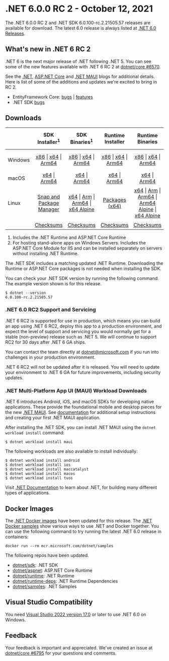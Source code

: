 # .NET 6.0.0 RC 2 - October 12, 2021

The .NET 6.0.0 RC 2 and .NET SDK 6.0.100-rc.2.21505.57 releases are available for download. The latest 6.0 release is always listed at [.NET 6.0 Releases](../README.md).

## What's new in .NET 6 RC 2

.NET 6 is the next major release of .NET following .NET 5. You can see some of the new features available with .NET 6 RC 2 at [dotnet/core #6570](https://github.com/dotnet/core/issues/6570).

See the [.NET][dotnet-blog], [ASP.NET Core][aspnet-blog] and [.NET MAUI][maui-blog] blogs for additional details.
Here is list of some of the additions and updates we're excited to bring in RC 2.

* EntityFramework Core: [bugs][ef_bugs] | [features][ef_features]
* .NET SDK [bugs][sdk_bugs]

## Downloads

|           | SDK Installer<sup>1</sup>                        | SDK Binaries<sup>1</sup>                 | Runtime Installer                                        | Runtime Binaries                                 | ASP.NET Core Runtime           |Windows Desktop Runtime          |
| --------- | :------------------------------------------:     | :----------------------:                 | :---------------------------:                            | :-------------------------:                      | :-----------------:            | :-----------------:            |
| Windows   | [x86][dotnet-sdk-win-x86.exe] \| [x64][dotnet-sdk-win-x64.exe] \| [Arm64][dotnet-sdk-win-arm64.exe] | [x86][dotnet-sdk-win-x86.zip] \| [x64][dotnet-sdk-win-x64.zip] \|  [Arm64][dotnet-sdk-win-arm64.zip] | [x86][dotnet-runtime-win-x86.exe] \| [x64][dotnet-runtime-win-x64.exe] \| [Arm64][dotnet-runtime-win-arm64.exe] | [x86][dotnet-runtime-win-x86.zip] \| [x64][dotnet-runtime-win-x64.zip] \| [Arm64][dotnet-runtime-win-arm64.zip] | [x86][aspnetcore-runtime-win-x86.exe] \| [x64][aspnetcore-runtime-win-x64.exe] \|<br/> [Hosting Bundle][dotnet-hosting-win.exe]<sup>2</sup> | [x86][windowsdesktop-runtime-win-x86.exe] \| [x64][windowsdesktop-runtime-win-x64.exe] \| [Arm64][windowsdesktop-runtime-win-Arm64.exe] |
| macOS     | [x64][dotnet-sdk-osx-x64.pkg] \| [Arm64][dotnet-sdk-osx-arm64.pkg] | [x64][dotnet-sdk-osx-x64.tar.gz]  \| [Arm64][dotnet-sdk-osx-arm64.tar.gz]  | [x64][dotnet-runtime-osx-x64.pkg] \| [Arm64][dotnet-runtime-osx-arm64.pkg] | [x64][dotnet-runtime-osx-x64.tar.gz] \| [Arm64][dotnet-runtime-osx-arm64.tar.gz] | [x64][aspnetcore-runtime-osx-x64.tar.gz] \| [Arm64][aspnetcore-runtime-osx-arm64.tar.gz]  | - |<sup>1</sup>
| Linux     |  [Snap and Package Manager](../install-linux.md) | [x64][dotnet-sdk-linux-x64.tar.gz] \| [Arm][dotnet-sdk-linux-arm.tar.gz] \| [Arm64][dotnet-sdk-linux-arm64.tar.gz] \| [x64 Alpine][dotnet-sdk-linux-musl-x64.tar.gz] | [Packages (x64)][linux-packages] | [x64][dotnet-runtime-linux-x64.tar.gz] \| [Arm][dotnet-runtime-linux-arm.tar.gz] \| [Arm64][dotnet-runtime-linux-arm64.tar.gz] \| [Arm64 Alpine][dotnet-runtime-linux-musl-arm64.tar.gz] \| [x64 Alpine][dotnet-runtime-linux-musl-x64.tar.gz] | [x64][aspnetcore-runtime-linux-x64.tar.gz]<sup>1</sup>  \| [Arm][aspnetcore-runtime-linux-arm.tar.gz] \| [Arm64][aspnetcore-runtime-linux-arm64.tar.gz]<sup>1</sup>  \| [x64 Alpine][aspnetcore-runtime-linux-musl-x64.tar.gz] \| [Arm64 Alpine][aspnetcore-runtime-linux-musl-arm64.tar.gz] | - | <sup>1</sup> |
|  | [Checksums][checksums-sdk]                             | [Checksums][checksums-sdk]                                      | [Checksums][checksums-runtime]                             | [Checksums][checksums-runtime]  | [Checksums][checksums-runtime]  | [Checksums][checksums-runtime]


1. Includes the .NET Runtime and ASP.NET Core Runtime
2. For hosting stand-alone apps on Windows Servers. Includes the ASP.NET Core Module for IIS and can be installed separately on servers without installing .NET Runtime.


The .NET SDK includes a matching updated .NET Runtime. Downloading the Runtime or ASP.NET Core packages is not needed when installing the SDK.

You can check your .NET SDK version by running the following command. The example version shown is for this release.

```console
$ dotnet --version
6.0.100-rc.2.21505.57
```
### .NET 6.0 RC2 Support and Servicing

.NET 6 RC2 is supported for use in production, which means you can build an app using .NET 6 RC2, deploy this app to a production environment, and expect the level of support and servicing you would normally get for a stable (non-preview) release such as .NET 5. We will continue to support RC2 for 30 days after .NET 6 GA ships.

You can contact the team directly at dotnet@microsoft.com if you run into challenges in your production environment.

.NET 6 RC2 will not be updated after it is released. You will need to update your environment to .NET 6 GA for future improvements, including security updates.


### .NET Multi-Platform App UI (MAUI) Workload Downloads

.NET 6 introduces Android, iOS, and macOS SDKs for developing native applications. These provide the foundational mobile and desktop pieces for the new [.NET MAUI](https://github.com/dotnet/maui). See [documentation](https://learn.microsoft.com/dotnet/maui/get-started/installation) for additional setup instructions and creating your first .NET MAUI application.

After installing the .NET SDK, you can install .NET MAUI using the `dotnet workload install` command:

```console
$ dotnet workload install maui
```

The following workloads are also available to install individually:

```console
$ dotnet workload install android
$ dotnet workload install ios
$ dotnet workload install maccatalyst
$ dotnet workload install macos
$ dotnet workload install tvos
```


Visit [.NET Documentation](https://learn.microsoft.com/dotnet/core/) to learn about .NET, for building many different types of applications.


## Docker Images

The [.NET Docker images](https://hub.docker.com/_/microsoft-dotnet) have been updated for this release. The [.NET Docker samples](https://github.com/dotnet/dotnet-docker/blob/main/samples/README.md) show various ways to use .NET and Docker together. You can use the following command to try running the latest .NET 6.0 release in containers:

```console
docker run --rm mcr.microsoft.com/dotnet/samples
```

The following repos have been updated.

* [dotnet/sdk](https://github.com/dotnet/dotnet-docker/blob/main/README.sdk.md): .NET SDK
* [dotnet/aspnet](https://github.com/dotnet/dotnet-docker/blob/main/README.aspnet.md): ASP.NET Core Runtime
* [dotnet/runtime](https://github.com/dotnet/dotnet-docker/blob/main/README.runtime.md): .NET Runtime
* [dotnet/runtime-deps](https://github.com/dotnet/dotnet-docker/blob/main/README.runtime.md): .NET Runtime Dependencies
* [dotnet/samples](https://github.com/dotnet/dotnet-docker/blob/main/README.samples.md): .NET Samples


## Visual Studio Compatibility

You need [Visual Studio 2022 version 17.0](https://visualstudio.microsoft.com) or later to use .NET 6.0 on Windows.


## Feedback

Your feedback is important and appreciated. We've created an issue at [dotnet/core #6795](https://github.com/dotnet/core/issues/6795) for your questions and comments.

[blob-runtime]: https://builds.dotnet.microsoft.com/dotnet/Runtime/
[blob-sdk]: https://builds.dotnet.microsoft.com/dotnet/Sdk/
[release-notes]: 6.0.0-rc.2.md

[checksums-runtime]: https://builds.dotnet.microsoft.com/dotnet/checksums/6.0.0-rc.2-sha.txt
[checksums-sdk]: https://builds.dotnet.microsoft.com/dotnet/checksums/6.0.0-rc.2-sha.txt

[linux-install]: https://learn.microsoft.com/dotnet/core/install/linux

[dotnet-blog]:  https://devblogs.microsoft.com/dotnet/announcing-net-6-release-candidate-2/
[aspnet-blog]:  https://devblogs.microsoft.com/aspnet/asp-net-core-updates-in-net-6-rc-2
[maui-blog]: https://devblogs.microsoft.com/dotnet/update-on-dotnet-maui/
[ef_bugs]: https://github.com/dotnet/efcore/issues?q=is%3Aissue+milestone%3A6.0.0-rc2+is%3Aclosed+label%3Atype-bug
[ef_features]: https://github.com/dotnet/efcore/issues?q=is%3Aissue+milestone%3A6.0.0-rc2+is%3Aclosed+label%3Atype-enhancement

[aspnet_bugs]: https://github.com/aspnet/AspNetCore/issues?q=is%3Aissue+milestone%3A6.0.0-rc2+label%3ADone+label%3Abug
[aspnet_features]: https://github.com/aspnet/AspNetCore/issues?q=is%3Aissue+milestone%3A6.0.0-rc2+label%3ADone+label%3Aenhancement
[runtime_bugs]: https://github.com/dotnet/runtime/issues?utf8=%E2%9C%93&q=is%3Aissue+milestone%3A6.0+label%3Abug+
[runtime_features]: https://github.com/dotnet/runtime/issues?q=is%3Aissue+milestone%3A6.0+label%3Aenhancement

[sdk_bugs]: https://github.com/dotnet/sdk/issues?q=is%3Aissue+is%3Aclosed+milestone%3A6.0.1xx
[linux-packages]: ../install-linux.md


[//]: # ( Runtime 6.0.0-rc.2.21480.5)
[dotnet-runtime-linux-arm.tar.gz]: https://download.visualstudio.microsoft.com/download/pr/75a148a1-507f-4326-91e1-b562a0990635/ad935a37d84122c960a2f7536b2040d6/dotnet-runtime-6.0.0-rc.2.21480.5-linux-arm.tar.gz
[dotnet-runtime-linux-arm64.tar.gz]: https://download.visualstudio.microsoft.com/download/pr/31052246-e923-4d07-ab90-1085aae662fc/b9b557f933b22b4f1a6dbed4f139aad9/dotnet-runtime-6.0.0-rc.2.21480.5-linux-arm64.tar.gz
[dotnet-runtime-linux-musl-arm.tar.gz]: https://download.visualstudio.microsoft.com/download/pr/6f8cb367-c5aa-4842-ad92-2e497a91c973/44709bce119348112dd29000f00679dd/dotnet-runtime-6.0.0-rc.2.21480.5-linux-musl-arm.tar.gz
[dotnet-runtime-linux-musl-arm64.tar.gz]: https://download.visualstudio.microsoft.com/download/pr/3c09f3bf-a327-4f6c-b035-0699a0e46671/dc774eaddb613c5498bb90fe7f0d26e2/dotnet-runtime-6.0.0-rc.2.21480.5-linux-musl-arm64.tar.gz
[dotnet-runtime-linux-musl-x64.tar.gz]: https://download.visualstudio.microsoft.com/download/pr/97b42e79-a640-46d6-a674-aeb6c1145ea2/20487a02e9d60df7a6479b122874a724/dotnet-runtime-6.0.0-rc.2.21480.5-linux-musl-x64.tar.gz
[dotnet-runtime-linux-x64.tar.gz]: https://download.visualstudio.microsoft.com/download/pr/7c18f20e-854f-4883-af1f-5b72c0839758/708c2cc48696ed4d4fe0568944228101/dotnet-runtime-6.0.0-rc.2.21480.5-linux-x64.tar.gz
[dotnet-runtime-osx-arm64.pkg]: https://download.visualstudio.microsoft.com/download/pr/2ac2aeec-4262-41e1-9544-8fc21579952c/8bfe416a0ce0b43b354481cacaa57f35/dotnet-runtime-6.0.0-rc.2.21480.5-osx-arm64.pkg
[dotnet-runtime-osx-arm64.tar.gz]: https://download.visualstudio.microsoft.com/download/pr/4554bca6-38e0-440e-9f7d-86e03246624d/7b86fb61e08cd1830b73f01475e4fa02/dotnet-runtime-6.0.0-rc.2.21480.5-osx-arm64.tar.gz
[dotnet-runtime-osx-x64.pkg]: https://download.visualstudio.microsoft.com/download/pr/39fb50be-17b9-45b2-9f3e-eb03e31b8219/3f67fc8d06a1d163ac817cd116fd4719/dotnet-runtime-6.0.0-rc.2.21480.5-osx-x64.pkg
[dotnet-runtime-osx-x64.tar.gz]: https://download.visualstudio.microsoft.com/download/pr/83a16229-2ada-42e3-8661-b0ef9c693ed9/a1a5df9af178df25061f79d252365755/dotnet-runtime-6.0.0-rc.2.21480.5-osx-x64.tar.gz
[dotnet-runtime-win-arm64.exe]: https://download.visualstudio.microsoft.com/download/pr/8e7f12ea-5510-483e-b554-42bb30c64491/a37040abd96e05a58564c4b2160250fb/dotnet-runtime-6.0.0-rc.2.21480.5-win-arm64.exe
[dotnet-runtime-win-arm64.zip]: https://download.visualstudio.microsoft.com/download/pr/b72fa07b-6151-4829-9a37-6d5bb40e29c3/dce60a0340da1372590e6cc81ce919e9/dotnet-runtime-6.0.0-rc.2.21480.5-win-arm64.zip
[dotnet-runtime-win-x64.exe]: https://download.visualstudio.microsoft.com/download/pr/4ff12e63-5c77-440d-b338-6ef6bd29998b/3fa16424a3b462781921fda8b8c4693e/dotnet-runtime-6.0.0-rc.2.21480.5-win-x64.exe
[dotnet-runtime-win-x64.zip]: https://download.visualstudio.microsoft.com/download/pr/457d6654-6d7d-40c4-8094-4b6e9d41eb5c/0f73560c3a7fc8e16920d3fbfd720b67/dotnet-runtime-6.0.0-rc.2.21480.5-win-x64.zip
[dotnet-runtime-win-x86.exe]: https://download.visualstudio.microsoft.com/download/pr/5d12cc9a-faa8-4765-9f27-770cf015a3e4/52183872e3415e9e3d50958ed56f08fe/dotnet-runtime-6.0.0-rc.2.21480.5-win-x86.exe
[dotnet-runtime-win-x86.zip]: https://download.visualstudio.microsoft.com/download/pr/b1d7475f-fa66-4125-a667-3133cfade23f/ead5f6c7874f00ffcecf2b0bace6d1ff/dotnet-runtime-6.0.0-rc.2.21480.5-win-x86.zip

[//]: # ( WindowsDesktop 6.0.0-rc.2.21501.6)
[windowsdesktop-runtime-win-arm64.exe]: https://download.visualstudio.microsoft.com/download/pr/24d0cdfe-c2a1-4f8e-b22f-05dcb3e82eae/aa1c44d9a66a098cbe087efa11a57bb1/windowsdesktop-runtime-6.0.0-rc.2.21501.6-win-arm64.exe
[windowsdesktop-runtime-win-x64.exe]: https://download.visualstudio.microsoft.com/download/pr/ae678751-3c1a-4f8b-a37b-e2e327af191e/3383ed7040b9f0184ff36c93ab129659/windowsdesktop-runtime-6.0.0-rc.2.21501.6-win-x64.exe
[windowsdesktop-runtime-win-x86.exe]: https://download.visualstudio.microsoft.com/download/pr/9c58ffd6-cdfc-4cae-a163-247bb22c4e24/93601cca92711d2d03fdb7f7dab88bc2/windowsdesktop-runtime-6.0.0-rc.2.21501.6-win-x86.exe

[//]: # ( ASP 6.0.0-rc.2.21480.10)
[aspnetcore-runtime-linux-arm.tar.gz]: https://download.visualstudio.microsoft.com/download/pr/647129b7-ec5a-43a0-be8d-a5c72c05839b/d365e15419aef47fb63a9f7ef671634c/aspnetcore-runtime-6.0.0-rc.2.21480.10-linux-arm.tar.gz
[aspnetcore-runtime-linux-arm64.tar.gz]: https://download.visualstudio.microsoft.com/download/pr/09772ed2-2c44-4b18-bae1-3b6c5067ddd1/10aac7ee29b60c45b672c5fd7067ffa8/aspnetcore-runtime-6.0.0-rc.2.21480.10-linux-arm64.tar.gz
[aspnetcore-runtime-linux-musl-arm.tar.gz]: https://download.visualstudio.microsoft.com/download/pr/d4dc9cd6-34a0-423b-b8ca-c00a3dcfd5e4/58b1a3be9ad1f6cbf97b36402623e4fa/aspnetcore-runtime-6.0.0-rc.2.21480.10-linux-musl-arm.tar.gz
[aspnetcore-runtime-linux-musl-arm64.tar.gz]: https://download.visualstudio.microsoft.com/download/pr/9c81a9e1-9317-4df6-b252-dcd894ecbe0f/b21611bbf676149ebadcfe118a61eea9/aspnetcore-runtime-6.0.0-rc.2.21480.10-linux-musl-arm64.tar.gz
[aspnetcore-runtime-linux-musl-x64.tar.gz]: https://download.visualstudio.microsoft.com/download/pr/68926ebe-0d0f-4640-a875-64cd07cd38ab/445073d3c36b8a1e6bd48f5b1028ae6c/aspnetcore-runtime-6.0.0-rc.2.21480.10-linux-musl-x64.tar.gz
[aspnetcore-runtime-linux-x64.tar.gz]: https://download.visualstudio.microsoft.com/download/pr/a38f03ab-cab1-4dc9-9632-ac8f3ce4541a/af681d66907ead1d52c7187e50bccf0f/aspnetcore-runtime-6.0.0-rc.2.21480.10-linux-x64.tar.gz
[aspnetcore-runtime-osx-arm64.tar.gz]: https://download.visualstudio.microsoft.com/download/pr/95d06c98-4d67-4936-be3a-8a23e778afa3/2909216332838572c8e2b819ef1defc7/aspnetcore-runtime-6.0.0-rc.2.21480.10-osx-arm64.tar.gz
[aspnetcore-runtime-osx-x64.tar.gz]: https://download.visualstudio.microsoft.com/download/pr/7b6452d1-ac6b-43bf-9cd3-4d15c2058b6f/3bf52f1b54969072d36d7e4f0fe41520/aspnetcore-runtime-6.0.0-rc.2.21480.10-osx-x64.tar.gz
[aspnetcore-runtime-win-arm64.zip]: https://download.visualstudio.microsoft.com/download/pr/e7bd7895-4180-4a31-b5c3-ab70818b4590/2a8318f79ab077b940557ac725109817/aspnetcore-runtime-6.0.0-rc.2.21480.10-win-arm64.zip
[aspnetcore-runtime-win-x64.exe]: https://download.visualstudio.microsoft.com/download/pr/e70876a6-776a-4e2c-a81c-22c372c982d2/d9751bfe3d236ab2ae04eb26f216b085/aspnetcore-runtime-6.0.0-rc.2.21480.10-win-x64.exe
[aspnetcore-runtime-win-x64.zip]: https://download.visualstudio.microsoft.com/download/pr/2ede1a24-864e-4d74-bb11-46d36db7a1ec/4e7962d64336275fa3677cdafa788cec/aspnetcore-runtime-6.0.0-rc.2.21480.10-win-x64.zip
[aspnetcore-runtime-win-x86.exe]: https://download.visualstudio.microsoft.com/download/pr/e91991b0-2890-44eb-975b-88640458865b/030f37099df8b9fe6779002992e928d6/aspnetcore-runtime-6.0.0-rc.2.21480.10-win-x86.exe
[aspnetcore-runtime-win-x86.zip]: https://download.visualstudio.microsoft.com/download/pr/29ae2241-2a93-4c09-b4d4-e4965d2506d9/ace8eb599bedf0e6d6993cb9ae87fea7/aspnetcore-runtime-6.0.0-rc.2.21480.10-win-x86.zip
[dotnet-hosting-win.exe]: https://download.visualstudio.microsoft.com/download/pr/96ff4231-c2fc-438f-8ceb-e08cb3a06cf0/8f0ee2420be78c3c87bb32cc990fe7ad/dotnet-hosting-6.0.0-rc.2.21480.10-win.exe

[//]: # ( SDK 6.0.100-rc.2.21505.57)
[dotnet-sdk-linux-arm.tar.gz]: https://download.visualstudio.microsoft.com/download/pr/7fdc5aa4-bfcf-43fc-ae61-968f65d78f36/aac677054f246740f4d761d6e519da08/dotnet-sdk-6.0.100-rc.2.21505.57-linux-arm.tar.gz
[dotnet-sdk-linux-arm64.tar.gz]: https://download.visualstudio.microsoft.com/download/pr/1e7a9f1f-6128-4581-9d72-edfe196320d3/ad3b26879ddaca8b76e16ddddd091d5d/dotnet-sdk-6.0.100-rc.2.21505.57-linux-arm64.tar.gz
[dotnet-sdk-linux-musl-arm.tar.gz]: https://download.visualstudio.microsoft.com/download/pr/6e130999-27bb-4eba-83f1-f353f97ff3e5/8e55992b4491d4ac4f395dfd6f779dfa/dotnet-sdk-6.0.100-rc.2.21505.57-linux-musl-arm.tar.gz
[dotnet-sdk-linux-musl-arm64.tar.gz]: https://download.visualstudio.microsoft.com/download/pr/a6a13d4d-9102-4fc9-896d-1ecf080669e4/ba5be57e008f0862ca239bdb98286543/dotnet-sdk-6.0.100-rc.2.21505.57-linux-musl-arm64.tar.gz
[dotnet-sdk-linux-musl-x64.tar.gz]: https://download.visualstudio.microsoft.com/download/pr/0f2fb894-af90-49a7-bee0-8959844e78e9/c24eba454d3820721bc51dca99c8976c/dotnet-sdk-6.0.100-rc.2.21505.57-linux-musl-x64.tar.gz
[dotnet-sdk-linux-x64.tar.gz]: https://download.visualstudio.microsoft.com/download/pr/20283373-1d83-4879-8278-0afb7fd4035e/56f204f174743b29a656499ad0fc93c3/dotnet-sdk-6.0.100-rc.2.21505.57-linux-x64.tar.gz
[dotnet-sdk-osx-arm64.pkg]: https://download.visualstudio.microsoft.com/download/pr/3336b6fe-1f40-4c66-a1ef-81cabd3df46c/dd56dc201e5c0a95b86f41c1cf36df17/dotnet-sdk-6.0.100-rc.2.21505.57-osx-arm64.pkg
[dotnet-sdk-osx-arm64.tar.gz]: https://download.visualstudio.microsoft.com/download/pr/ad5e2408-9804-4a47-83a2-a23c11dc5400/8dae5a982d6ed29d53781bc8a6c147cc/dotnet-sdk-6.0.100-rc.2.21505.57-osx-arm64.tar.gz
[dotnet-sdk-osx-x64.pkg]: https://download.visualstudio.microsoft.com/download/pr/c5dd0b51-0059-442b-9456-b03cb7ee277d/6d78d81224db93247ff6ae0bdb929712/dotnet-sdk-6.0.100-rc.2.21505.57-osx-x64.pkg
[dotnet-sdk-osx-x64.tar.gz]: https://download.visualstudio.microsoft.com/download/pr/35655ed6-3e37-4fa3-8990-5c1827469ce5/f9f920ff05b0aa5961a8b30e2824de7d/dotnet-sdk-6.0.100-rc.2.21505.57-osx-x64.tar.gz
[dotnet-sdk-win-arm64.exe]: https://download.visualstudio.microsoft.com/download/pr/fea7d77a-8ed3-4304-951e-08a4c3229981/3da26e2a51725378ec8dad621d2f433e/dotnet-sdk-6.0.100-rc.2.21505.57-win-arm64.exe
[dotnet-sdk-win-arm64.zip]: https://download.visualstudio.microsoft.com/download/pr/cf04062d-d660-4db0-9286-64d58172f0ff/2515f1f22d8ce7559cd9069959b415da/dotnet-sdk-6.0.100-rc.2.21505.57-win-arm64.zip
[dotnet-sdk-win-x64.exe]: https://download.visualstudio.microsoft.com/download/pr/5bc3c525-d6d5-4370-8468-e44a1b948c03/fe758c9942966b88b52d92ce2823f6c0/dotnet-sdk-6.0.100-rc.2.21505.57-win-x64.exe
[dotnet-sdk-win-x64.zip]: https://download.visualstudio.microsoft.com/download/pr/abbdf8c4-cf89-4d7c-972e-398aad2b56ac/b4c6204cc2c7e667e3fe72b6be090252/dotnet-sdk-6.0.100-rc.2.21505.57-win-x64.zip
[dotnet-sdk-win-x86.exe]: https://download.visualstudio.microsoft.com/download/pr/3ed039eb-0a53-4b0e-89a9-d76b5db07016/cbad4e20634ede6b8b575dceb3d1de90/dotnet-sdk-6.0.100-rc.2.21505.57-win-x86.exe
[dotnet-sdk-win-x86.zip]: https://download.visualstudio.microsoft.com/download/pr/9ee1045b-30f0-40d2-83c9-72e594cabb1e/e8e7dd0d4f9937f06254dab87719040c/dotnet-sdk-6.0.100-rc.2.21505.57-win-x86.zip

